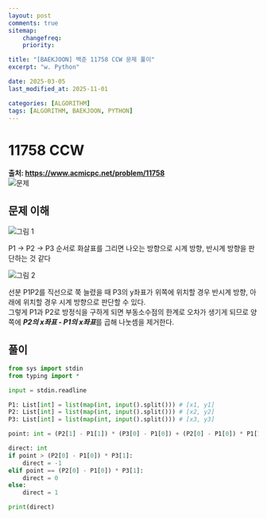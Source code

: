 ```yaml
---
layout: post
comments: true
sitemap:
    changefreq:
    priority:

title: "[BAEKJOON] 백준 11758 CCW 문제 풀이"
excerpt: "w. Python"

date: 2025-03-05
last_modified_at: 2025-11-01

categories: [ALGORITHM]
tags: [ALGORITHM, BAEKJOON, PYTHON]
---
```


# 11758 CCW

**출처: <https://www.acmicpc.net/problem/11758>**  
![문제](https://cdn.jsdelivr.net/gh/aliquis-facio/aliquis-facio.github.io@main/_image/2025-03-05-9.png?raw=true)

## 문제 이해

![그림 1](https://cdn.jsdelivr.net/gh/aliquis-facio/aliquis-facio.github.io@main/_image/2025-03-05-10.png?raw=true)  

P1 -> P2 -> P3 순서로 화살표를 그리면 나오는 방향으로 시계 방향, 반시계 방향을 판단하는 것 같다  

![그림 2](https://cdn.jsdelivr.net/gh/aliquis-facio/aliquis-facio.github.io@main/_image/2025-03-05-11.png?raw=true)  

선분 P1P2를 직선으로 쭉 늘렸을 때 P3의 y좌표가 위쪽에 위치할 경우 반시계 방향, 아래에 위치할 경우 시계 방향으로 판단할 수 있다.  
그렇게 P1과 P2로 방정식을 구하게 되면 부동소수점의 한계로 오차가 생기게 되므로 양쪽에 ***P2의 x좌표 - P1의 x좌표***를 곱해 나눗셈을 제거한다.  

## 풀이

``` python
from sys import stdin
from typing import *

input = stdin.readline

P1: List[int] = list(map(int, input().split())) # [x1, y1]
P2: List[int] = list(map(int, input().split())) # [x2, y2]
P3: List[int] = list(map(int, input().split())) # [x3, y3]

point: int = (P2[1] - P1[1]) * (P3[0] - P1[0]) + (P2[0] - P1[0]) * P1[1]

direct: int
if point > (P2[0] - P1[0]) * P3[1]:
    direct = -1
elif point == (P2[0] - P1[0]) * P3[1]:
    direct = 0
else:
    direct = 1

print(direct)
```
